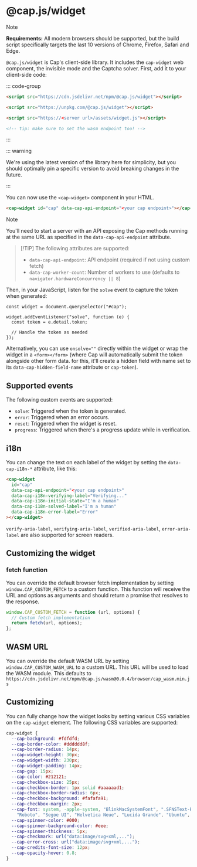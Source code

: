 # @cap.js/widget

> [!NOTE]
>
> **Requirements:** All modern browsers should be supported, but the build script specifically targets the last 10 versions of Chrome, Firefox, Safari and Edge.

`@cap.js/widget` is Cap's client-side library. It includes the `cap-widget` web component, the invisible mode and the Captcha solver. First, add it to your client-side code:

::: code-group

```html
<script src="https://cdn.jsdelivr.net/npm/@cap.js/widget"></script>
```

```html
<script src="https://unpkg.com/@cap.js/widget"></script>
```

```html
<script src="https://<server url>/assets/widget.js"></script>

<!-- tip: make sure to set the wasm endpoint too! -->
```

:::

::: warning

We're using the latest version of the library here for simplicity, but you should optimally pin a specific version to avoid breaking changes in the future.

:::

You can now use the `<cap-widget>` component in your HTML.

```html
<cap-widget id="cap" data-cap-api-endpoint="<your cap endpoint>"></cap-widget>
```

> [!NOTE]
>
> You'll need to start a server with an API exposing the Cap methods running at the same URL as specified in the `data-cap-api-endpoint` attribute.

> [!TIP] The following attributes are supported:
>
> - `data-cap-api-endpoint`: API endpoint (required if not using custom fetch)
> - `data-cap-worker-count`: Number of workers to use (defaults to `navigator.hardwareConcurrency || 8`)

Then, in your JavaScript, listen for the `solve` event to capture the token when generated:

```js{3}
const widget = document.querySelector("#cap");

widget.addEventListener("solve", function (e) {
  const token = e.detail.token;

  // Handle the token as needed
});
```

Alternatively, you can use `onsolve=""` directly within the widget or wrap the widget in a `<form></form>` (where Cap will automatically submit the token alongside other form data. for this, it'll create a hidden field with name set to its `data-cap-hidden-field-name` attribute or `cap-token`).

## Supported events

The following custom events are supported:

- `solve`: Triggered when the token is generated.
- `error`: Triggered when an error occurs.
- `reset`: Triggered when the widget is reset.
- `progress`: Triggered when there's a progress update while in verification.

## i18n

You can change the text on each label of the widget by setting the `data-cap-i18n-*` attribute, like this:

```html
<cap-widget
  id="cap"
  data-cap-api-endpoint="<your cap endpoint>"
  data-cap-i18n-verifying-label="Verifying..."
  data-cap-i18n-initial-state="I'm a human"
  data-cap-i18n-solved-label="I'm a human"
  data-cap-i18n-error-label="Error"
></cap-widget>
```

`verify-aria-label`, `verifying-aria-label`, `verified-aria-label`, `error-aria-label` are also supported for screen readers.

## Customizing the widget

### fetch function

You can override the default browser fetch implementation by setting `window.CAP_CUSTOM_FETCH` to a custom function. This function will receive the URL and options as arguments and should return a promise that resolves to the response.

```js
window.CAP_CUSTOM_FETCH = function (url, options) {
  // Custom fetch implementation
  return fetch(url, options);
};
```

## WASM URL

You can override the default WASM URL by setting `window.CAP_CUSTOM_WASM_URL` to a custom URL. This URL will be used to load the WASM module. This defaults to `https://cdn.jsdelivr.net/npm/@cap.js/wasm@0.0.4/browser/cap_wasm.min.js`

## Customizing

You can fully change how the widget looks by setting various CSS variables on the `cap-widget` element. The following CSS variables are supported:

```css
cap-widget {
  --cap-background: #fdfdfd;
  --cap-border-color: #dddddd8f;
  --cap-border-radius: 14px;
  --cap-widget-height: 30px;
  --cap-widget-width: 230px;
  --cap-widget-padding: 14px;
  --cap-gap: 15px;
  --cap-color: #212121;
  --cap-checkbox-size: 25px;
  --cap-checkbox-border: 1px solid #aaaaaad1;
  --cap-checkbox-border-radius: 6px;
  --cap-checkbox-background: #fafafa91;
  --cap-checkbox-margin: 2px;
  --cap-font: system, -apple-system, "BlinkMacSystemFont", ".SFNSText-Regular", "San Francisco",
    "Roboto", "Segoe UI", "Helvetica Neue", "Lucida Grande", "Ubuntu", "arial", sans-serif;
  --cap-spinner-color: #000;
  --cap-spinner-background-color: #eee;
  --cap-spinner-thickness: 5px;
  --cap-checkmark: url("data:image/svg+xml,...");
  --cap-error-cross: url("data:image/svg+xml,...");
  --cap-credits-font-size: 12px;
  --cap-opacity-hover: 0.8;
}
```
